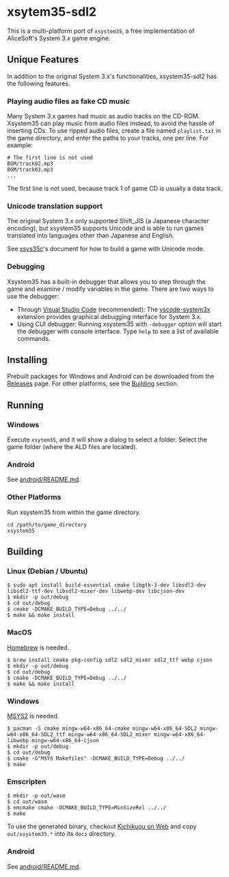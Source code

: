 # xsytem35-sdl2

This is a multi-platform port of `xsystem35`, a free implementation of
AliceSoft's System 3.x game engine.

## Unique Features

In addition to the original System 3.x's functionalities, xsystem35-sdl2 has
the following features.

### Playing audio files as fake CD music

Many System 3.x games had music as audio tracks on the CD-ROM. Xsystem35 can
play music from audio files instead, to avoid the hassle of inserting CDs. To
use ripped audio files, create a file named `playlist.txt` in the game
directory, and enter the paths to your tracks, one per line. For example:

```
# The first line is not used
BGM/track02.mp3
BGM/track03.mp3
...
```

The first line is not used, because track 1 of game CD is usually a data track.

### Unicode translation support

The original System 3.x only supported Shift_JIS (a Japanese character
encoding), but xsystem35 supports Unicode and is able to run games translated
into languages other than Japanese and English.

See [xsys35c](https://github.com/kichikuou/xsys35c)'s document for how to
build a game with Unicode mode.

### Debugging

Xsystem35 has a built-in debugger that allows you to step through the game and
examine / modify variables in the game. There are two ways to use the debugger:

- Through [Visual Studio Code](https://code.visualstudio.com/) (recommended):
  The [vscode-system3x](https://github.com/kichikuou/vscode-system3x) extension
  provides graphical debugging interface for System 3.x.
- Using CUI debugger: Running xsystem35 with `-debugger` option will start the
  debugger with console interface. Type `help` to see a list of available
  commands.

## Installing

Prebuilt packages for Windows and Android can be downloaded from the
[Releases](https://github.com/kichikuou/xsystem35-sdl2/releases) page. For
other platforms, see the [Building](#building) section.

## Running
### Windows

Execute `xsytem35`, and it will show a dialog to select a folder. Select the
game folder (where the ALD files are located).

### Android

See [android/README.md](https://github.com/kichikuou/xsystem35-sdl2/blob/master/android/README.md#use).

### Other Platforms

Run xsystem35 from within the game directory.

    cd /path/to/game_directory
    xsystem35

## Building
### Linux (Debian / Ubuntu)

    $ sudo apt install build-essential cmake libgtk-3-dev libsdl2-dev libsdl2-ttf-dev libsdl2-mixer-dev libwebp-dev libcjson-dev
    $ mkdir -p out/debug
    $ cd out/debug
    $ cmake -DCMAKE_BUILD_TYPE=Debug ../../
    $ make && make install

### MacOS

[Homebrew](https://brew.sh/index_ja) is needed.

    $ brew install cmake pkg-config sdl2 sdl2_mixer sdl2_ttf webp cjson
    $ mkdir -p out/debug
    $ cd out/debug
    $ cmake -DCMAKE_BUILD_TYPE=Debug ../../
    $ make && make install

### Windows

[MSYS2](https://www.msys2.org) is needed.

    $ pacman -S cmake mingw-w64-x86_64-cmake mingw-w64-x86_64-SDL2 mingw-w64-x86_64-SDL2_ttf mingw-w64-x86_64-SDL2_mixer mingw-w64-x86_64-libwebp mingw-w64-x86_64-cjson
    $ mkdir -p out/debug
    $ cd out/debug
    $ cmake -G"MSYS Makefiles" -DCMAKE_BUILD_TYPE=Debug ../../
    $ make

### Emscripten

    $ mkdir -p out/wasm
    $ cd out/wasm
    $ emcmake cmake -DCMAKE_BUILD_TYPE=MinSizeRel ../../
    $ make

To use the generated binary, checkout
[Kichikuou on Web](https://github.com/kichikuou/web) and copy `out/xsystem35.*`
into its `docs` directory.

### Android

See [android/README.md](android/).

